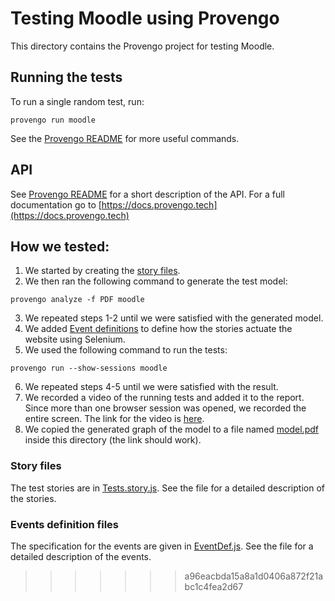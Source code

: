 # Testing Moodle using Provengo
This directory contains the Provengo project for testing Moodle.

## Running the tests
To run a single random test, run:
```shell 
provengo run moodle
```

See the [Provengo README](moodle/README.md) for more useful commands.

## API
See [Provengo README](moodle/README.md) for a short description of the API.
For a full documentation go to [https://docs.provengo.tech](https://docs.provengo.tech)

## How we tested:
1. We started by creating the [story files](moodle/spec/js/RunTest.story.js).
2. We then ran the following command to generate the test model:
```shell
provengo analyze -f PDF moodle   
```
3. We repeated steps 1-2 until we were satisfied with the generated model.
4. We added [Event definitions](moodle/spec/js/RunTest.EventDef.js) to define how the stories actuate the website using Selenium.
5. We used the following command to run the tests:
```shell
provengo run --show-sessions moodle
```
6. We repeated steps 4-5 until we were satisfied with the result.
7. We recorded a video of the running tests and added it to the report. Since more than one browser session was opened, we recorded the entire screen. The link for the video is [here](Untitled2.mp4).
8. We copied the generated graph of the model to a file named [model.pdf](model.pdf) inside this directory (the link should work).

### Story files
The test stories are in [Tests.story.js](moodle/spec/js/RunTest.story.js). See the file for a detailed description of the stories.

### Events definition files
The specification for the events are given in [EventDef.js](moodle/spec/js/RunTest.EventDef.js). See the file for a detailed description of the events.
>>>>>>> a96eacbda15a8a1d0406a872f21abc1c4fea2d67

